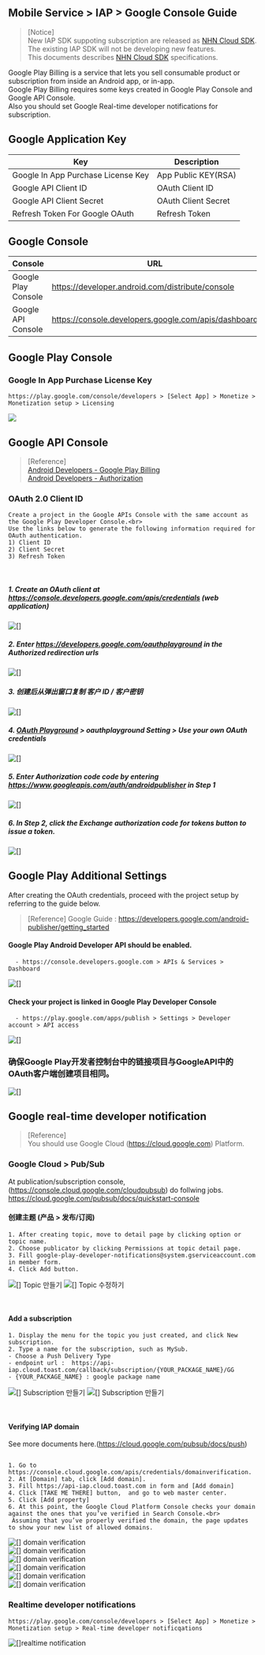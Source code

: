## Mobile Service > IAP > Google Console Guide

> [Notice]<br>
> New IAP SDK suppoting subscription are released as [NHN Cloud SDK](http://docs.toast.com/ko/TOAST/ko/toast-sdk/overview/).<br>
> The existing IAP SDK will not be developing new features.<br>
> This documents describes [NHN Cloud SDK](http://docs.toast.com/ko/TOAST/ko/toast-sdk/overview/) specifications.

Google Play Billing is a service that lets you sell consumable product or subscription from inside an Android app, or in-app.<br>
Google Play Billing requires some keys created in Google Play Console and Google API Console. <br>
Also you should set Google Real-time developer notifications for subscription.<br>





## Google Application Key

| Key | Description                                             |
| ---------------------------------- | ---------------------------------------------- |
| Google In App Purchase License Key | App Public KEY(RSA)       |
| Google API Client ID               | OAuth Client ID            |
| Google API Client Secret           | OAuth Client Secret        |
| Refresh Token For Google OAuth     | Refresh Token |


## Google Console
| Console        | URL                              |
| -------------- | ------------------------------- |
| Google Play Console | https://developer.android.com/distribute/console |
| Google API Console | https://console.developers.google.com/apis/dashboard |


## Google Play Console

### Google In App Purchase License Key
```
https://play.google.com/console/developers > [Select App] > Monetize > Monetization setup > Licensing
```
![](http://static.toastoven.net/prod_iap/2020/google_license_en.png)

## Google API Console

> [Reference]<br>
> [Android Developers - Google Play Billing](http://developer.android.com/google/play/billing/billing_admin.html) <br>
> [Android Developers - Authorization](https://developers.google.com/identity/protocols/OAuth2WebServer)


### OAuth 2.0 Client ID
```
Create a project in the Google APIs Console with the same account as the Google Play Developer Console.<br> 
Use the links below to generate the following information required for OAuth authentication.  
1) Client ID  
2) Client Secret  
3) Refresh Token  
```
<br>

##### 1. Create an OAuth client at https://console.developers.google.com/apis/credentials (web application)
![[]](http://static.toastoven.net/prod_iap/iap_google_credentials_zh.png)


##### 2. Enter https://developers.google.com/oauthplayground in the Authorized redirection urls
![[]](http://static.toastoven.net/prod_iap/iap_google_Oauth_zh.png)


##### 3. 创建后从弹出窗口复制 客户 ID / 客户密钥
![[]](http://static.toastoven.net/prod_iap/iap_google_Oauth_clientSecret_zh.png)

##### 4. [OAuth Playground](https://developers.google.com/oauthplayground/) > oauthplayground Setting > Use your own OAuth credentials
![[]](http://static.toastoven.net/prod_iap/iap_g_03.png)


##### 5. Enter Authorization code code by entering https://www.googleapis.com/auth/androidpublisher in Step 1
![[]](http://static.toastoven.net/prod_iap/iap_g_04.png)


##### 6. In Step 2, click the Exchange authorization code for tokens button to issue a token.
![[]](http://static.toastoven.net/prod_iap/iap_g_05.png)



## Google Play Additional Settings

After creating the OAuth credentials, proceed with the project setup by referring to the guide below.

> [Reference]
> Google Guide : https://developers.google.com/android-publisher/getting_started

#### Google Play Android Developer API should be enabled.
```
  - https://console.developers.google.com > APIs & Services > Dashboard
```
![[]](http://static.toastoven.net/prod_iap/iap-console-google-console-1.png)
<br>

#### Check your project is linked in Google Play Developer Console
```
  - https://play.google.com/apps/publish > Settings > Developer account > API access
```
![[]](http://static.toastoven.net/prod_iap/iap-console-google-console-2.png)

### 确保Google Play开发者控制台中的链接项目与GoogleAPI中的OAuth客户端创建项目相同。
![[]](http://static.toastoven.net/prod_iap/iap_google_linked_zh.png)

## Google real-time developer notification 

> [Reference]<br>
> You should use Google Cloud (https://cloud.google.com) Platform. <br>




### Google Cloud > Pub/Sub

At publication/subscription console, (https://console.cloud.google.com/cloudpubsub) do follwing jobs.<br>
https://cloud.google.com/pubsub/docs/quickstart-console 

#### 创建主题 (产品 > 发布/订阅)

```
1. After creating topic, move to detail page by clicking option or topic name.
2. Choose publicator by clicking Permissions at topic detail page.
3. Fill google-play-developer-notifications@system.gserviceaccount.com in member form.
4. Click Add button.
```
![[] Topic 만들기](http://static.toastoven.net/prod_iap/iap_google_createTopic_zh.png)
![[] Topic 수정하기](http://static.toastoven.net/prod_iap/iap_google_addMember_zh.png)

<br>

#### Add a subscription
```
1. Display the menu for the topic you just created, and click New subscription.
2. Type a name for the subscription, such as MySub.
- Choose a Push Delivery Type
- endpoint url :  https://api-iap.cloud.toast.com/callback/subscription/{YOUR_PACKAGE_NAME}/GG
- {YOUR_PACKAGE_NAME} : google package name
```
![[] Subscription 만들기](http://static.toastoven.net/prod_iap/iap_google_new_subscirption_zh.png)
![[] Subscription 만들기](http://static.toastoven.net/prod_iap/iap_google_create_subscription_zh.png)

<br>

#### Verifying IAP domain

See more documents here.(https://cloud.google.com/pubsub/docs/push)

```

1. Go to https://console.cloud.google.com/apis/credentials/domainverification.
2. At [Domain] tab, click [Add domain].
3. Fill https://api-iap.cloud.toast.com in form and [Add domain]
4. Click [TAKE ME THERE] button,  and go to web master center.
5. Click [Add property]
6. At this point, the Google Cloud Platform Console checks your domain against the ones that you’ve verified in Search Console.<br>
 Assuming that you’ve properly verified the domain, the page updates to show your new list of allowed domains.

```
![[] domain verification](http://static.toastoven.net/prod_iap/iap-console-domain-verification_zh_1.png) <br>
![[] domain verification](http://static.toastoven.net/prod_iap/iap_google_add_domain_zh.png) <br>
![[] domain verification](http://static.toastoven.net/prod_iap/iap-console-domain-verification_zh_3.png) <br>
![[] domain verification](http://static.toastoven.net/prod_iap/google_domain_auth.png) <br>
![[] domain verification](http://static.toastoven.net/prod_iap/iap-console-domain-verification_zh_4.png) <br>
![[] domain verification](http://static.toastoven.net/prod_iap/iap-console-domain-verification_zh_5.png) <br>



### Realtime developer notifications
````
https://play.google.com/console/developers > [Select App] > Monetize > Monetization setup > Real-time developer notificqations
````
![[]realtime notification](http://static.toastoven.net/prod_iap/2020/google_realtime_notification_en.png)